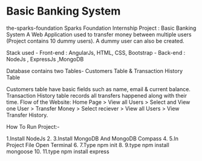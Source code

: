 # Basic Banking System
the-sparks-foundation
Sparks Foundation Internship Project : Basic Banking System
A Web Application used to transfer money between multiple users (Project contains 10 dummy users). A dummy user can also be created.

Stack used - 
Front-end : AngularJs, HTML, CSS, Bootstrap - Back-end : NodeJs , ExpressJs ,MongoDB

Database contains two Tables- Customers Table & Transaction History Table

Customers table have basic fields such as name, email & current balance.
Transaction History table records all transfers happened along with their time.
Flow of the Website: Home Page > View all Users > Select and View one User > Transfer Money > Select reciever > View all Users > View Transfer History.

How To Run Project:-

 1.Install NodeJs
 2.
 3.Install MongoDB And MongoDB Compass
 4.
 5.In Project File Open Terminal
 6.
 7.Type npm init
 8.
 9.type npm install mongoose
 10.
 11.type npm install express
